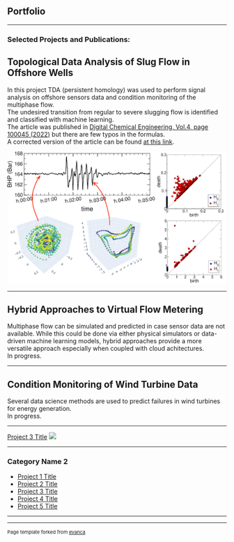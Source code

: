 ## Portfolio

---

### Selected Projects and Publications: 
## Topological Data Analysis of Slug Flow in Offshore Wells
In this project TDA (persistent homology) was used to perform signal analysis on offshore sensors data and condition monitoring of the multiphase flow.  
The undesired transition from regular to severe slugging flow is identified and classified with machine learning.<br> The article was published in [Digital Chemical Engineering, Vol.4, page 100045 (2022)](https://www.sciencedirect.com/science/article/pii/S2772508122000357) 
but there are few typos in the formulas.\
A corrected version of the article can be found [at this link](/pdf/TDA_for_Slugs_Article_fixed.pdf).

<p align="center"><img src="images/slugging_CBM.png"></p> 

---
## Hybrid Approaches to Virtual Flow Metering  
Multiphase flow can be simulated and predicted in case sensor data are not available. While this could be done via either physical simulators 
or data-driven machine learning models, hybrid approaches provide a more versatile approach especially when coupled with cloud achitectures.<br> In progress.

---
## Condition Monitoring of Wind Turbine Data
Several data science methods are used to predict failures in wind turbines for energy generation.<br>In progress.

---
[Project 3 Title](http://example.com/)
<img src="images/dummy_thumbnail.jpg?raw=true"/>

---

### Category Name 2

- [Project 1 Title](http://example.com/)
- [Project 2 Title](http://example.com/)
- [Project 3 Title](http://example.com/)
- [Project 4 Title](http://example.com/)
- [Project 5 Title](http://example.com/)

---




---
<p style="font-size:11px">Page template forked from <a href="https://github.com/evanca/quick-portfolio">evanca</a></p>
<!-- Remove above link if you don't want to attibute -->
